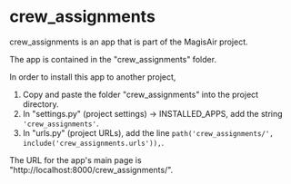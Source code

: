 # crew_assignments
crew_assignments is an app that is part of the MagisAir project.

The app is contained in the "crew_assignments" folder.

In order to install this app to another project,
1. Copy and paste the folder "crew_assignments" into the project directory.
2. In "settings.py" (project settings) -> INSTALLED_APPS, add the string `'crew_assignments'`.
3. In "urls.py" (project URLs), add the line `path('crew_assignments/', include('crew_assignments.urls')),`.

The URL for the app's main page is "http://localhost:8000/crew_assignments/".
